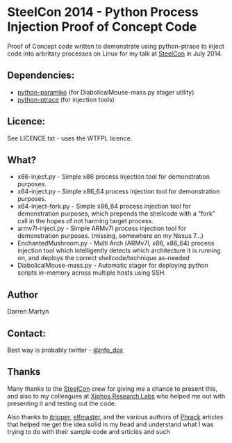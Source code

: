 SteelCon 2014 - Python Process Injection Proof of Concept Code
=========================

Proof of Concept code written to demonstrate using python-ptrace to inject code into arbritary processes on Linux
for my talk at [SteelCon] in July 2014.

Dependencies:
----
* [python-paramiko] (for DiabolicalMouse-mass.py stager utility)
* [python-ptrace] (for injection tools)

Licence:
----
See LICENCE.txt - uses the WTFPL licence.

What?
----
* x86-inject.py - Simple x86 process injection tool for demonstration purposes.
* x64-inject.py - Simple x86_64 process injection tool for demonstration purposes.
* x64-inject-fork.py - Simple x86_64 process injection tool for demonstration purposes, which prepends the shellcode with a "fork" call in the hopes of not harming target process.
* armv7l-inject.py - Simple ARMv7l process injection tool for demonstration purposes. (missing, somewhere on my Nexus 7...)
* EnchantedMushroom.py - Multi Arch (ARMv7l, x86, x86_64) process injection tool which intelligently detects which architecture it is running on, and deploys the correct shellcode/technique as-needed
* DiabolicalMouse-mass.py - Automatic stager for deploying python scripts in-memory across multiple hosts using SSH. 

Author
----
Darren Martyn

Contact:
----
Best way is probably twitter - [@info_dox]

Thanks
----
Many thanks to the [SteelCon] crew for giving me a chance to present this, and also to my colleagues at [Xiphos Research Labs] who helped me out with presenting it and testing out the code.

Also thanks to [jtripper], [elfmaster], and the various authors of [Phrack] articles that helped me get the idea solid in my head and understand what I was trying to do with their sample code and srticles and such


[SteelCon]:http://www.steelcon.info/
[python-paramiko]:http://www.paramiko.org/en/latest/
[python-ptrace]:http://python-ptrace.readthedocs.org/en/latest/
[@info_dox]:https://twitter.com/info_dox
[Xiphos Research Labs]:http://www.xiphosresearch.com/
[jtripper]:https://github.com/jtripper
[elfmaster]:http://bitlackeys.org/
[Phrack]:http://phrack.org/
